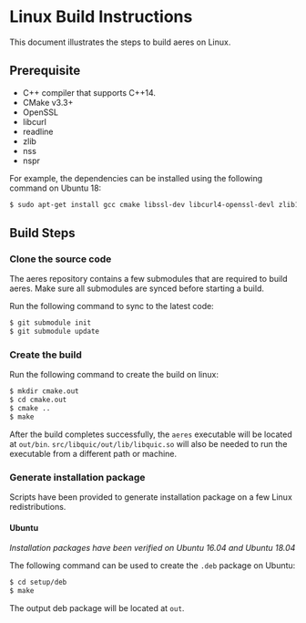 # Linux Build Instructions

This document illustrates the steps to build aeres on Linux.

## Prerequisite

 - C++ compiler that supports C++14.
 - CMake v3.3+
 - OpenSSL
 - libcurl
 - readline
 - zlib
 - nss
 - nspr

For example, the dependencies can be installed using the following command on Ubuntu 18:

```bash
$ sudo apt-get install gcc cmake libssl-dev libcurl4-openssl-devl zlib1g-dev libreadline-dev libnss3-dev libnspr4-dev
```

## Build Steps

### Clone the source code

The aeres repository contains a few submodules that are required to build aeres. Make sure all submodules are synced before starting a build.

Run the following command to sync to the latest code:

```bash
$ git submodule init
$ git submodule update
```

### Create the build

Run the following command to create the build on linux:

```bash
$ mkdir cmake.out
$ cd cmake.out
$ cmake ..
$ make
```

After the build completes successfully, the `aeres` executable will be located at `out/bin`. `src/libquic/out/lib/libquic.so` will also be needed to run the executable from a different path or machine.

### Generate installation package

Scripts have been provided to generate installation package on a few Linux redistributions.

#### Ubuntu

*Installation packages have been verified on Ubuntu 16.04 and Ubuntu 18.04*

The following command can be used to create the `.deb` package on Ubuntu:

```bash
$ cd setup/deb
$ make
```

The output deb package will be located at `out`.